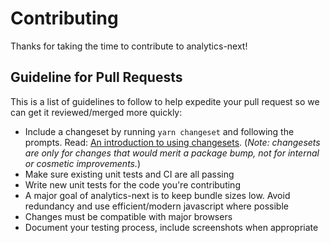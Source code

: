 # Contributing

Thanks for taking the time to contribute to analytics-next!

## Guideline for Pull Requests

This is a list of guidelines to follow to help expedite your pull request so we can get it reviewed/merged more quickly:

- Include a changeset by running `yarn changeset` and following the prompts. Read: [An introduction to using changesets](https://github.com/changesets/changesets/blob/main/docs/intro-to-using-changesets.md). (*Note: changesets are only for changes that would merit a package bump, not for internal or cosmetic improvements.*)
- Make sure existing unit tests and CI are all passing
- Write new unit tests for the code you're contributing
- A major goal of analytics-next is to keep bundle sizes low. Avoid redundancy and use efficient/modern javascript where possible
- Changes must be compatible with major browsers
- Document your testing process, include screenshots when appropriate

